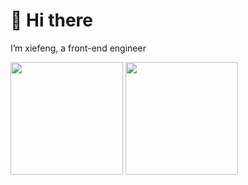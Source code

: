 # 👋 Hi there 

I’m xiefeng, a front-end engineer


<p align="left">

<img height="180em" src="https://github-readme-stats.vercel.app/api?username=xiefenga&hide_border=true&custom_title=Github Stats&show_icons=true&layout=compact" />

<img height="180em" src="https://github-readme-stats.vercel.app/api/top-langs?username=xiefenga&layout=compact&hide_border=true&langs_count=10" />

</p>

<!---
- 🌱 I’m currently learning ...
- 💞️ I’m looking to collaborate on ...
- 📫 How to reach me ...
--->

<!---
xiefenga/xiefenga is a ✨ special ✨ repository because its `README.md` (this file) appears on your GitHub profile.
You can click the Preview link to take a look at your changes.
--->
